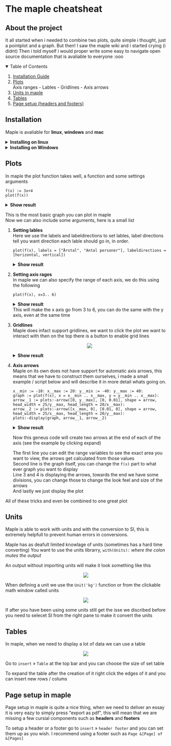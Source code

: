# The maple cheatsheat

## About the project

It all started when i needed to combine two plots, quite simple i thought, just a pointplot and a graph. But then! I saw the maple wiki and i started crying (i didnt) Then i told myself i would proper write some easy to navigate open source documentation that is avaliable to everyone :ooo

<details open="open">
  <summary>Table of Contents</summary>
  <ol>
    <li><a href="#installation">Installation Guide</a></li>
    <li><a href="#plots">Plots</a></li>
      Axis ranges - Lables - Gridlines - Axis arrows  
    <li><a href="#Units">Units in maple</a></li>
    <li><a href="#Tables">Tables</a></li>
    <li><a href="#page-setup-in-maple">Page setup (headers and footers)</a></li>
  </ol>
</details>

## Installation

Maple is avaliable for **linux**, **windows** and **mac**

<details closed="closed">
  <summary><b>Installing on linux</b></summary>
  Head over to <a href=https://www.maplesoft.com/download/>this link</a> and download the installation files for linux (you need a product key)
  
  After this step we need to make the file executable using the `chmod` command in your terminal
  ```
  chmod +x <path to file>
  ```
  And now simply run the file, you can use a graphical file manager to run it or use `./` in the command line
  
  <b>If you get a Missing host ID for license server error</b> it may be because you are missing one of the `lsb` packages
  
  Install one of the following packages using your systems package manager
  <ul>
    <li>glibc.i686</li>
    <li>ia32-libs</li>
    <li>ld-lsb</li>
    <li>libc6-i386</li>
    <li>libc6:i386</li>
    <li>libstdc++6:i386</li>
    <li>lsb</li>
    <li>lsb-base</li>
    <li>lsb-core</li>
  </ul>
  
  At last you should also install the gym package
  Install it from [this link](https://www.maplesoft.com/dk/MapleGym/index.aspx) you should follow the same steps from above, making it executable using chmod and running the setup file
  
</details>
<details closed="closed">
  <summary><b>Installing on Windows</b></summary>
  Head over to <a href=https://www.maplesoft.com/download/>The maple download page</a> and download the installation files for windows (you need a product key)

  Now we want to run the file we just downloaded, you most likely dont want to use a proxy server

  Once done we want to install the Gym package
  Get it [here](https://www.maplesoft.com/dk/MapleGym/index.aspx) and run that file as well, it will get some nice features we will be covering soon
</details>
  

## Plots

In maple the plot function takes well, a function and some settings arguments
```
f(x) := 3x+4
plot(f(x))
```
<details closed="closed">
  <summary><b>Show result</b></summary>
  <p align="center"><img src='https://user-images.githubusercontent.com/56993729/148114180-3972c80e-1fbe-4a05-8302-f9bedf3cbb3c.png'></p>
</details>  

This is the most basic graph you can plot in maple  
Now we can also include some arguments, here is a small list

1. **Setting lables**  
   Here we use the labels and labeldirections to set lables, label directions tell you want direction each lable should go in, in order. 
   ```
   plot(f(x), labels = ["Årstal", "Antal personer"], labeldirections = [horizontal, vertical])
   ```  
   <details closed="closed">
     <summary><b>Show result</b></summary>
     <p align="center"><img src='https://user-images.githubusercontent.com/56993729/148114326-c58c069b-ebb7-45f3-938e-4cc9f4149b66.png'></p>
   </details>  
  
2. **Setting axis rages**  
   In maple we can also specify the range of each axis, we do this using the following
   ```
   plot(f(x), x=3.. 6)
   ```  
   <details closed="closed">
     <summary><b>Show result</b></summary>
     <p align="center"><img src='https://user-images.githubusercontent.com/56993729/148114702-0611a4ef-0f5d-47a5-a80d-b8f330a4a238.png'></p>
   </details>  
   This will make the x axis go from 3 to 6, you can do the same with the y axis, even at the same time
   
3. **Gridlines**  
    Maple does infact support gridlines, we want to click the plot we want to interact with then on the top there is a button to enable grid lines
    
    <p align="center"><img src='https://user-images.githubusercontent.com/56993729/148176392-c4cea77f-fcd0-4d40-9236-f6e9dd29a9a0.png'></p>

    <details closed="closed">
     <summary><b>Show result</b></summary>

     <p align="center"><img src='https://user-images.githubusercontent.com/56993729/148176570-cad093f9-bf89-4835-acb2-bdd73532cc0b.png'></p>
   </details>  

4. **Axis arrows**  
   Maple on its own does not have support for automatic axis arrows, this means that we have to construct them ourselves, i made a small example / script below and will describe it in more detail whats going on.
   
   ```
   x__min := -10: x__max := 20: y__min := -40: y__max := 40:
   graph := plot(f(x), x = x__min .. x__max, y = y__min .. x__max):
   arrow__1 := plots:-arrow([0, y__max], [0, 0.01], shape = arrow, head_width = 25/y__max, head_length = 20/x__max):
   arrow__2 := plots:-arrow([x__max, 0], [0.01, 0], shape = arrow, head_width = 25/x__max, head_length = 20/y__max):
   plots:-display(graph, arrow__1, arrow__2)
   ```
    <details closed="closed">
     <summary><b>Show result</b></summary>

     <p align="center"><img src='https://user-images.githubusercontent.com/56993729/148609184-227df5e6-0428-47f9-893a-4996cc66cf9b.png'></p>
   </details>  

   Now this geneus code will create two arrows at the end of each of the axis (see the example by clicking expand)
   
   The first line you can edit the range variables to see the exact area you want to view, the arrows get calculated from those values  
   Second line is the graph itself, you can change the `f(x)` part to what ever graph you want to display  
   Line 3 and 4 is displaying the arrows, towards the end we have some divisions, you can change those to change the look feel and size of the arrows  
   And lastly we just display the plot

All of these tricks and even be combined to one great plot

## Units

Maple is able to work with units and with the conversion to SI, this is extremely helpfull to prevent human errors in conversions.

Maple has as deafult limited knowlage of units (sometimes has a hard time converting) You want to use the units librarry, `with(Units):` *where the colon mutes the output*  

An output without importing units will make it look something like this  
<p align="center"><img src='https://user-images.githubusercontent.com/56993729/147928159-c64a4829-4928-4a2a-8647-d078148858e2.png'></p>

When defining a unit we use the `Unit('kg')` function or from the clickable math window called units  
<p align="center"><img src='https://user-images.githubusercontent.com/56993729/148029554-a447dabb-dbb3-4600-8f23-33564f57ac6c.png'></p>

If after you have been using some units still get the isse we discribed before you need to selecet SI from the right pane to make it convert the units

## Tables

In maple, when we need to display a lot of data we can use a table  
<p align="center"><img src='https://user-images.githubusercontent.com/56993729/148063647-c1b061b3-a94f-4894-af3c-f0cd30142ec0.png'></p>

Go to `insert` » `Table` at the top bar and you can choose the size of set table

To expand the table after the creation of it right click the edges of it and you can insert new rows / colums

## Page setup in maple

Page setup in maple is quite a nice thing, when we need to deliver an essay it is very eazy to simply press "export as pdf", this will mean that we are missing a few cursial components such as **headers** and **footers**

To setup a header or a footer go to `insert` » `header footer` and you can set them up as you wish. I recommend using a footer such as `Page &[Page] of &[Pages]`
